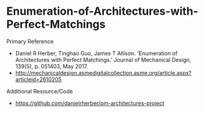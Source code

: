 # Enumeration-of-Architectures-with-Perfect-Matchings

Primary Reference
- Daniel R Herber, Tinghao Guo, James T Allison. 'Enumeration of Architectures with Perfect Matchings.' Journal of Mechanical Design, 139(5), p. 051403, May 2017.
- http://mechanicaldesign.asmedigitalcollection.asme.org/article.aspx?articleid=2610205

Additional Resource/Code
- https://github.com/danielrherber/pm-architectures-project

